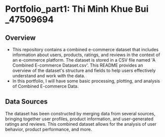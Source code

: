 # Portfolio_part1: Thi Minh Khue Bui _47509694


## Overview
* This repository contains a combined e-commerce dataset that includes information about users, products, ratings, and reviews in the context of an e-commerce platform. The dataset is stored in a CSV file named 'A Combined E-commerce Dataset.csv'. This README provides an overview of the dataset's structure and fields to help users effectively understand and work with the data.
* In this portfolio, I will have some basic processing, plotting, and analysis of Combined E-commerce Data.

## Data Sources 
The dataset has been constructed by merging data from several sources, bringing together user profiles, product information, and user-generated ratings and reviews. This combined dataset allows for the analysis of user behavior, product performance, and more.
